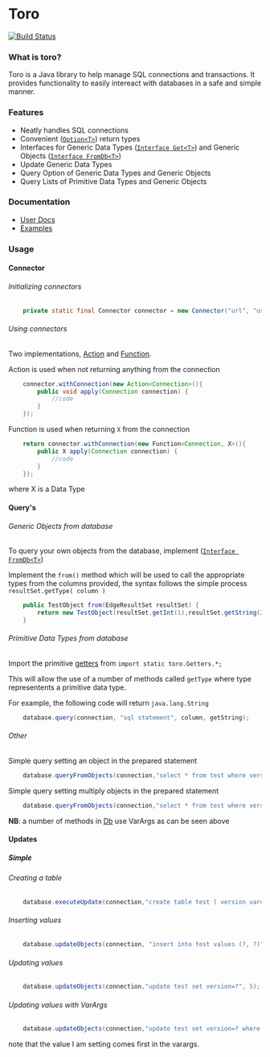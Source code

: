 # Toro


[![Build Status](https://travis-ci.org/nhibberd/toro.png)](https://travis-ci.org/nhibberd/toro)

### What is toro?

Toro is a Java library to help manage SQL connections and transactions. It provides functionality to easily intereact with databases in a safe and simple manner.


### Features

* Neatly handles SQL connections
* Convenient ([`Option<T>`](https://github.com/nhibberd/toro/blob/master/src/main/java/toro/Option.java)) return types
* Interfaces for Generic Data Types ([`Interface Get<T>`](https://github.com/nhibberd/toro/blob/master/src/main/java/toro/Get.java)) and Generic Objects ([`Interface FromDb<T>`](https://github.com/nhibberd/toro/blob/master/src/main/java/toro/FromDb.java))
* Update Generic Data Types
* Query Option of Generic Data Types and Generic Objects
* Query Lists of Primitive Data Types and Generic Objects


### Documentation

* [User Docs]()
* [Examples](https://github.com/nhibberd/toro/blob/master/src/main/java/example/Example.java)


### Usage
#### Connector

###### Initializing connectors
```Java
    private static final Connector connector = new Connector("url", "username", "password");
````

###### Using connectors
Two implementations, [Action](https://github.com/nhibberd/toro/blob/master/src/main/java/toro/Action.java) and [Function](https://github.com/nhibberd/toro/blob/master/src/main/java/toro/Function.java).

Action is used when not returning anything from the connection
```Java
    connector.withConnection(new Action<Connection>(){
        public void apply(Connection connection) {
            //code
        }
    });
````

Function is used when returning `X` from the connection
```Java
    return connector.withConnection(new Function<Connection, X>(){
        public X apply(Connection connection) {
            //code
        }
    });
````
where X is a Data Type

#### Query's

###### Generic Objects from database

To query your own objects from the database, implement ([`Interface FromDb<T>`](https://github.com/nhibberd/toro/blob/master/src/main/java/toro/FromDb.java))

Implement the `from()` method which will be used to call the appropriate types from the columns provided, the syntax follows
the simple process ` resultSet.getType( column )  `

```Java
    public TestObject from(EdgeResultSet resultSet) {
        return new TestObject(resultSet.getInt(1),resultSet.getString(2));
    }
````

###### Primitive Data Types from database

Import the primitive [getters](https://github.com/nhibberd/toro/blob/master/src/main/java/toro/Getters.java) from `import static toro.Getters.*;`

This will allow the use of a number of methods called `getType` where type representents a primitive data type.

For example, the following code will return `java.lang.String`

```Java
    database.query(connection, "sql statement", column, getString);
````

###### Other

Simple query setting an object in the prepared statement

```Java
    database.queryFromObjects(connection,"select * from test where version=?", getString, 1);
```

Simple query setting multiply objects in the prepared statement

```Java
    database.queryFromObjects(connection,"select * from test where version=? and second=?", getString, 1, "one");
```

**NB**: a number of methods in [Db](https://github.com/nhibberd/toro/blob/master/src/main/java/toro/Db.java) use VarArgs as can be seen above


#### Updates

##### Simple
###### Creating a table

```Java
    database.executeUpdate(connection,"create table test ( version varchar(10), second varchar(255) )");
```

###### Inserting values

```Java
    database.updateObjects(connection, "insert into test values (?, ?)", 1, "foo");
```

###### Updating values

```Java
    database.updateObjects(connection,"update test set version=?", 5);
```

###### Updating values with VarArgs

```Java
    database.updateObjects(connection,"update test set version=? where second=?", 5, "foo");
```

note that the value I am setting comes first in the varargs.


